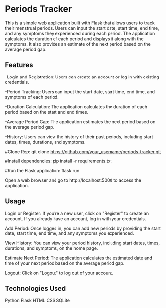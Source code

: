 # Periods Tracker

This is a simple web application built with Flask that allows users to track their menstrual periods. Users can input the start date, start time, end time, and any symptoms they experienced during each period. The application calculates the duration of each period and displays it along with the symptoms. It also provides an estimate of the next period based on the average period gap.

## Features
-Login and Registration: Users can create an account or log in with existing credentials.

-Period Tracking: Users can input the start date, start time, end time, and symptoms of each period.

-Duration Calculation: The application calculates the duration of each period based on the start and end times.

-Average Period Gap: The application estimates the next period based on the average period gap.

-History: Users can view the history of their past periods, including start dates, times, durations, and symptoms.

#Clone Rep:
git clone https://github.com/your_username/periods-tracker.git

#Install dependencies:
pip install -r requirements.txt

#Run the Flask application:
flask run

Open a web browser and go to http://localhost:5000 to access the application.

## Usage
Login or Register: If you're a new user, click on "Register" to create an account. If you already have an account, log in with your credentials.

Add Period: Once logged in, you can add new periods by providing the start date, start time, end time, and any symptoms you experienced.

View History: You can view your period history, including start dates, times, durations, and symptoms, on the home page.

Estimate Next Period: The application calculates the estimated date and time of your next period based on the average period gap.

Logout: Click on "Logout" to log out of your account.

## Technologies Used
Python
Flask
HTML
CSS
SQLite
